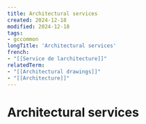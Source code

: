```yaml
---
title: Architectural services
created: 2024-12-18
modified: 2024-12-18
tags:
- gccommon
longTitle: 'Architectural services'
french:
- "[[Service de larchitecture]]"
relatedTerm: 
- "[[Architectural drawings]]"
- "[[Architecture]]"
---
```

# Architectural services
